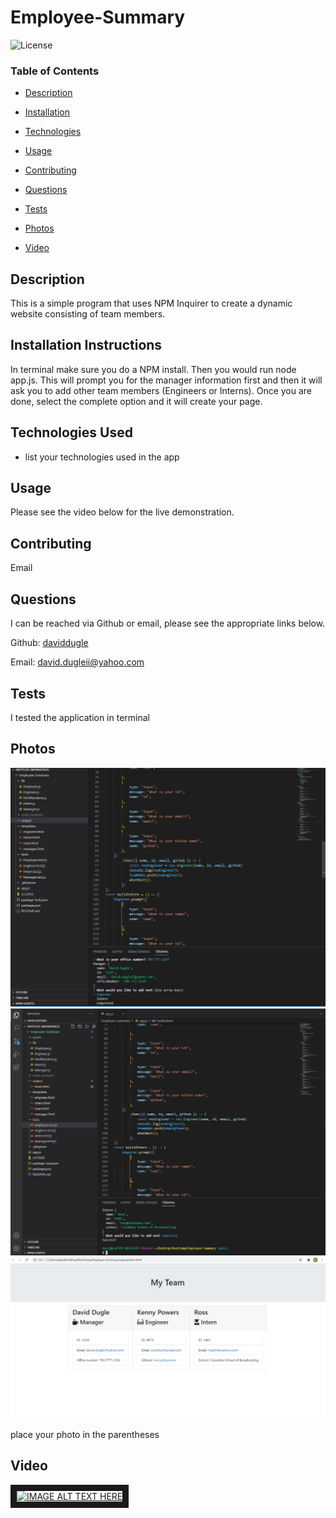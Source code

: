 # Employee-Summary







![License](https://img.shields.io/badge/license-MITLicense-green)









### Table of Contents


* [Description](#Description)

* [Installation](#Installation)

* [Technologies](#Technologies)

* [Usage](##Usage)

* [Contributing](#Contributing)

* [Questions](#Questions)

* [Tests](#Tests)

* [Photos](#Photos)

* [Video](#Video)
















## Description

This is a simple program that uses NPM Inquirer to create a dynamic website consisting of team members.





## Installation Instructions

In terminal make sure you do a NPM install. Then you would run node app.js. This will prompt you for the manager information first and then it will ask you to add other team members (Engineers or Interns). Once you are done, select the complete option and it will create your page.




## Technologies Used

* list your technologies used in the app




## Usage

Please see the video below for the live demonstration.







## Contributing

Email





## Questions

I can be reached via Github or email, please see the appropriate links below.

Github:
<a href='https://github.com/daviddugle' target='_blank'>daviddugle</a>

Email:
<a href='mailto:david.dugleii@yahoo.com'>david.dugleii@yahoo.com</a>





## Tests

I tested the application in terminal



## Photos


![DeployedPhoto](https://github.com/daviddugle/Employee-Summary/blob/main/assets/Screenshot%202020-12-02%20144955.jpg?raw=true)
![DeployedPhoto](https://github.com/daviddugle/Employee-Summary/blob/main/assets/Screenshot%202020-12-02%20145750.jpg?raw=true)
![DeployedPhoto](https://github.com/daviddugle/Employee-Summary/blob/main/assets/Screenshot%202020-12-02%20145908.jpg?raw=true)

place your photo in the parentheses




## Video

<a href="http://www.youtube.com/watch?feature=player_embedded&v=60HCVuk4K2c
" target="_blank"><img src="http://img.youtube.com/vi/60HCVuk4K2c/0.jpg" 
alt="IMAGE ALT TEXT HERE" width="240" height="180" border="10" /></a>

